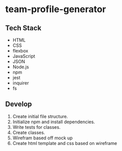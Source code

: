 # team-profile-generator



## Tech Stack
- HTML
- CSS
- flexbox
- JavaScript
- JSON
- Node.js
- npm
- jest
- inquirer
- fs

## Develop

1. Create initial file structure.
1. Initialize npm and install dependencies.
1. Write tests for classes.
1. Create classes.
1. Wirefram based off mock up
1. Create html template and css based on wireframe